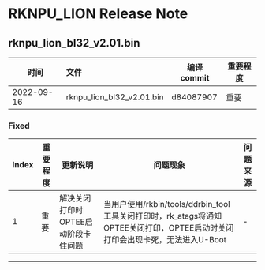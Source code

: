 # RKNPU_LION Release Note

## rknpu_lion_bl32_v2.01.bin

| 时间       | 文件                      | 编译 commit | 重要程度 |
| ---------- | :------------------------ | ----------- | -------- |
| 2022-09-16 | rknpu_lion_bl32_v2.01.bin | d84087907   | 重要     |

### Fixed

| Index | 重要程度 | 更新说明                            | 问题现象                                                     | 问题来源 |
| ----- | -------- | ----------------------------------- | ------------------------------------------------------------ | -------- |
| 1     | 重要     | 解决关闭打印时OPTEE启动阶段卡住问题 | 当用户使用/rkbin/tools/ddrbin_tool工具关闭打印时，rk_atags将通知OPTEE关闭打印，OPTEE启动时关闭打印会出现卡死，无法进入U-Boot | -        |

------

